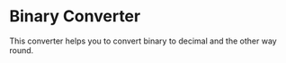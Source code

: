 # Binary Converter
 This converter helps you to convert binary to decimal and the other way round. 
